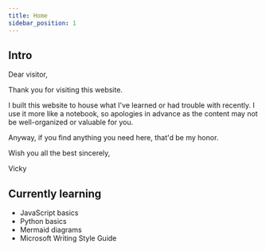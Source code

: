 ```yaml
---
title: Home
sidebar_position: 1
---
```


## Intro

Dear visitor,


Thank you for visiting this website.

I built this website to house what I've learned or had trouble with recently. I use it more like a notebook, so apologies in advance as the content may not be well-organized or valuable for you.

Anyway, if you find anything you need here, that'd be my honor.

Wish you all the best sincerely,

Vicky

## Currently learning

- JavaScript basics
- Python basics
- Mermaid diagrams
- Microsoft Writing Style Guide

